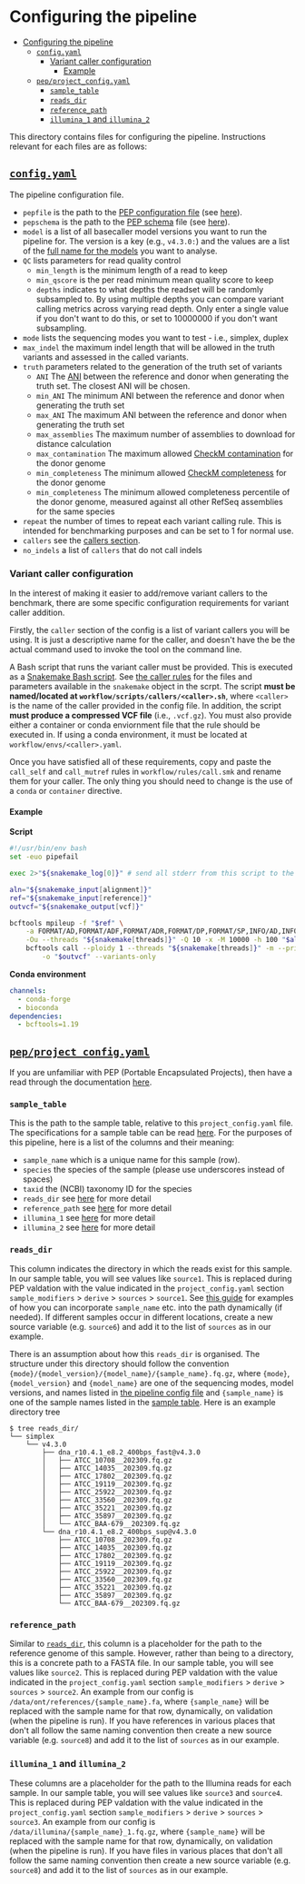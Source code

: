 # Configuring the pipeline

- [Configuring the pipeline](#configuring-the-pipeline)
  - [`config.yaml`](#configyaml)
    - [Variant caller configuration](#variant-caller-configuration)
      - [Example](#example)
  - [`pep/project_config.yaml`](#pepproject_configyaml)
    - [`sample_table`](#sample_table)
    - [`reads_dir`](#reads_dir)
    - [`reference_path`](#reference_path)
    - [`illumina_1` and `illumina_2`](#illumina_1-and-illumina_2)

This directory contains files for configuring the pipeline. Instructions relevant for each files are as follows:

## [`config.yaml`](./config.yaml)

The pipeline configuration file.

- `pepfile` is the path to the [PEP configuration file][pepconfig] (see [here](#pepproject_configyaml)).
- `pepschema` is the path to the [PEP schema][pepschema] file (see [here](../schemas/pep.yaml)).
- `model` is a list of all basecaller model versions you want to run the pipeline for. The version is a key (e.g., `v4.3.0:`) and the values are a list of the [full name for the models](https://github.com/nanoporetech/dorado#available-basecalling-models) you want to analyse.
- `QC` lists parameters for read quality control
  - `min_length` is the minimum length of a read to keep
  - `min_qscore` is the per read minimum mean quality score to keep
  - `depths` indicates to what depths the readset will be randomly subsampled to. By using multiple depths you can compare variant calling metrics across varying read depth. Only enter a single value if you don't want to do this, or set to 10000000 if you don't want subsampling.
- `mode` lists the sequencing modes you want to test - i.e., simplex, duplex
- `max_indel` the maximum indel length that will be allowed in the truth variants and assessed in the called variants.
- `truth` parameters related to the generation of the truth set of variants
  - `ANI` The [ANI] between the reference and donor when generating the truth set. The closest ANI will be chosen.
  - `min_ANI` The minimum ANI between the reference and donor when generating the truth set
  - `max_ANI` The maximum ANI between the reference and donor when generating the truth set
  - `max_assemblies` The maximum number of assemblies to download for distance calculation
  - `max_contamination` The maximum allowed [CheckM contamination][checkm] for the donor genome
  - `min_completeness` The minimum allowed [CheckM completeness][checkm] for the donor genome
  - `min_completeness` The minimum allowed completeness percentile of the donor genome, measured against all other RefSeq assemblies for the same species
- `repeat` the number of times to repeat each variant calling rule. This is intended for benchmarking purposes and can be set to 1 for normal use.
- `callers` see the [callers section](#variant-caller-configuration).
- `no_indels` a list of `callers` that do not call indels

### Variant caller configuration

In the interest of making it easier to add/remove variant callers to the benchmark, there are some specific configuration requirements for variant caller addition.

Firstly, the `caller` section of the config is a list of variant callers you will be using. It is just a descriptive name for the caller, and doesn't have the be the actual command used to invoke the tool on the command line.

A Bash script that runs the variant caller must be provided. This is executed as a [Snakemake Bash script][smk-script]. See [the caller rules](../workflow/rules/call.smk) for the files and parameters available in the `snakemake` object in the scrpt. The script **must be named/located at `workflow/scripts/callers/<caller>.sh`**, where `<caller>` is the name of the caller provided in the config file. In addition, the script **must produce a compressed VCF file** (i.e., `.vcf.gz`). You must also provide either a container or conda enviornment file that the rule should be executed in. If using a conda environment, it must be located at `workflow/envs/<caller>.yaml`.

Once you have satisfied all of these requirements, copy and paste the `call_self` and `call_mutref` rules in `workflow/rules/call.smk` and rename them for your caller. The only thing you should need to change is the use of a `conda` or `container` directive.

#### Example

**Script**

```bash
#!/usr/bin/env bash
set -euo pipefail

exec 2>"${snakemake_log[0]}" # send all stderr from this script to the log file

aln="${snakemake_input[alignment]}"
ref="${snakemake_input[reference]}"
outvcf="${snakemake_output[vcf]}"

bcftools mpileup -f "$ref" \
    -a FORMAT/AD,FORMAT/ADF,FORMAT/ADR,FORMAT/DP,FORMAT/SP,INFO/AD,INFO/ADF,INFO/ADR \
    -Ou --threads "${snakemake[threads]}" -Q 10 -x -M 10000 -h 100 "$aln" |
    bcftools call --ploidy 1 --threads "${snakemake[threads]}" -m --prior 0.005 \
        -o "$outvcf" --variants-only
```

**Conda environment**

```yaml
channels:
  - conda-forge
  - bioconda
dependencies:
  - bcftools=1.19
```

## [`pep/project_config.yaml`](./pep/project_config.yaml)

If you are unfamiliar with PEP (Portable Encapsulated Projects), then have a read through the documentation [here][pep].

### `sample_table`

This is the path to the sample table, relative to this `project_config.yaml` file. The specifications for a sample table can be read [here][pepsample]. For the purposes of this pipeline, here is a list of the columns and their meaning:

- `sample_name` which is a unique name for this sample (row).
- `species` the species of the sample (please use underscores instead of spaces)
- `taxid` the (NCBI) taxonomy ID for the species
- `reads_dir` see [here](#reads_dir) for more detail
- `reference_path` see [here](#reference_path) for more detail
- `illumina_1` see [here](#illumina_1-and-illumina_2) for more detail
- `illumina_2` see [here](#illumina_1-and-illumina_2) for more detail

### `reads_dir`

This column indicates the directory in which the reads exist for this sample. In our sample table, you will see values like `source1`. This is replaced during PEP valdation with the value indicated in the `project_config.yaml` section `sample_modifiers` > `derive` > `sources` > `source1`. See [this guide][peppathguide] for examples of how you can incorporate `sample_name` etc. into the path dynamically (if needed). If different samples occur in different locations, create a new source variable (e.g. `source6`) and add it to the list of `sources` as in our example.

There is an assumption about how this `reads_dir` is organised. The structure under this directory should follow the convention `{mode}/{model_version}/{model_name}/{sample_name}.fq.gz`, where `{mode}`, `{model_version}` and `{model_name}` are one of the sequencing modes, model versions, and names listed in [the pipeline config file](#configyaml) and `{sample_name}` is one of the sample names listed in the [sample table](#sample_table). Here is an example directory tree

```text
$ tree reads_dir/
└── simplex
    └── v4.3.0
        ├── dna_r10.4.1_e8.2_400bps_fast@v4.3.0
        │   ├── ATCC_10708__202309.fq.gz
        │   ├── ATCC_14035__202309.fq.gz
        │   ├── ATCC_17802__202309.fq.gz
        │   ├── ATCC_19119__202309.fq.gz
        │   ├── ATCC_25922__202309.fq.gz
        │   ├── ATCC_33560__202309.fq.gz
        │   ├── ATCC_35221__202309.fq.gz
        │   ├── ATCC_35897__202309.fq.gz
        │   └── ATCC_BAA-679__202309.fq.gz
        └── dna_r10.4.1_e8.2_400bps_sup@v4.3.0
            ├── ATCC_10708__202309.fq.gz
            ├── ATCC_14035__202309.fq.gz
            ├── ATCC_17802__202309.fq.gz
            ├── ATCC_19119__202309.fq.gz
            ├── ATCC_25922__202309.fq.gz
            ├── ATCC_33560__202309.fq.gz
            ├── ATCC_35221__202309.fq.gz
            ├── ATCC_35897__202309.fq.gz
            └── ATCC_BAA-679__202309.fq.gz
```

### `reference_path`

Similar to [`reads_dir`](#reads_dir), this column is a placeholder for the path to the reference genome of this sample. However, rather than being to a directory, this is a concrete path to a FASTA file. In our sample table, you will see values like `source2`. This is replaced during PEP valdation with the value indicated in the `project_config.yaml` section `sample_modifiers` > `derive` > `sources` > `source2`. An example from our config is `/data/ont/references/{sample_name}.fa`, where `{sample_name}` will be replaced with the sample name for that row, dynamically, on validation (when the pipeline is run). If you have references in various places that don't all follow the same naming convention then create a new source variable (e.g. `source8`) and add it to the list of `sources` as in our example.

### `illumina_1` and `illumina_2`

These columns are a placeholder for the path to the Illumina reads for each sample. In our sample table, you will see values like `source3` and `source4`. This is replaced during PEP valdation with the value indicated in the `project_config.yaml` section `sample_modifiers` > `derive` > `sources` > `source3`. An example from our config is `/data/illumina/{sample_name}_1.fq.gz`, where `{sample_name}` will be replaced with the sample name for that row, dynamically, on validation (when the pipeline is run). If you have files in various places that don't all follow the same naming convention then create a new source variable (e.g. `source8`) and add it to the list of `sources` as in our example.

[pepschema]: http://eido.databio.org/en/latest/writing-a-schema/
[pepconfig]: http://pep.databio.org/en/latest/specification/#project-config-file-specification
[pep]: http://pep.databio.org/en/latest/
[pepsample]: http://pep.databio.org/en/latest/specification/#sample-table-specification
[peppathguide]: http://pep.databio.org/en/latest/howto_eliminate_paths/
[ANI]: https://doi.org/10.1038/s41467-018-07641-9
[runtime]: https://snakemake.readthedocs.io/en/stable/snakefiles/rules.html#snakefiles-standard-resources
[smk-script]: https://snakemake.readthedocs.io/en/stable/snakefiles/rules.html#external-scripts
[checkm]: https://github.com/Ecogenomics/CheckM/wiki/Reported-Statistics#qa